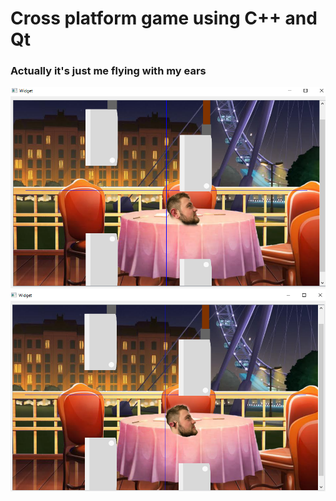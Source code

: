 # Cross platform game using C++ and Qt

### Actually it's just me flying with my ears

![Ear in](/images/ear_out.png)
![Ear out](/images/ear_in.png)
